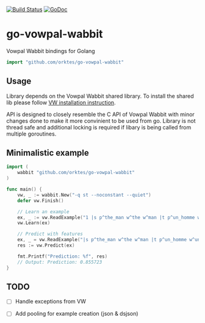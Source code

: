 [![Build Status](https://travis-ci.org/orktes/go-vowpal-wabbit.svg?branch=master)](https://travis-ci.org/orktes/go-vowpal-wabbit)
[![GoDoc](https://godoc.org/github.com/orktes/go-vowpal-wabbit?status.svg)](http://godoc.org/github.com/orktes/go-vowpal-wabbit)


# go-vowpal-wabbit
Vowpal Wabbit bindings for Golang

```go
import "github.com/orktes/go-vowpal-wabbit"
```

## Usage

Library depends on the Vowpal Wabbit shared library. To install the shared lib please follow [VW installation instruction](https://github.com/VowpalWabbit/vowpal_wabbit/wiki/Getting-started). 

API is designed to closely resemble the C API of Vowpal Wabbit with minor changes done to make it more convinient to be used from go. Library is not thread safe and additional locking is required if libary is being called from multiple goroutines.

## Minimalistic example

```go
import (
    wabbit "github.com/orktes/go-vowpal-wabbit"
)

func main() {
	vw, _ := wabbit.New("-q st --noconstant --quiet")
	defer vw.Finish()

	// Learn an example
	ex, _ := vw.ReadExample("1 |s p^the_man w^the w^man |t p^un_homme w^un w^homme")
	vw.Learn(ex)

	// Predict with features
	ex, _ = vw.ReadExample("|s p^the_man w^the w^man |t p^un_homme w^un w^homme")
	res := vw.Predict(ex)

	fmt.Printf("Prediction: %f", res)
	// Output: Prediction: 0.855723
}

```

## TODO

- [ ] Handle exceptions from VW
- [ ] Add pooling for example creation (json & dsjson)

